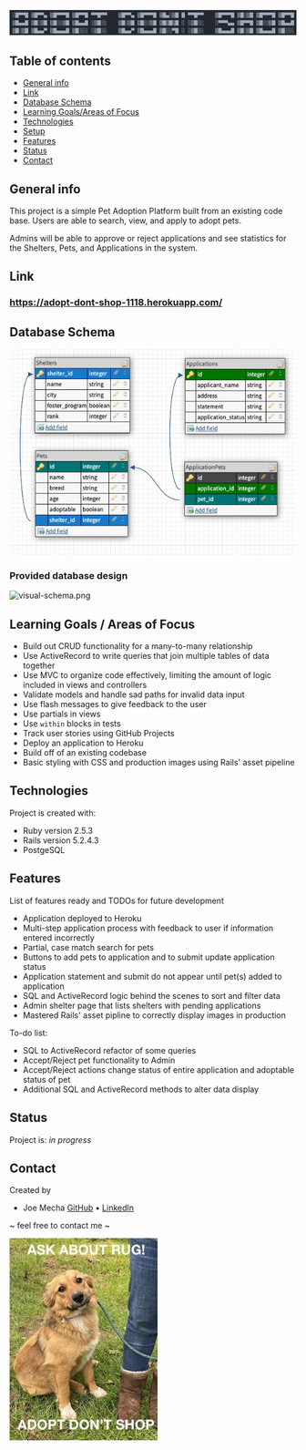 ![Title](/app/assets/images/title.jpg "Adopt Don't Shop")
## Table of contents
* [General info](#general-info)
* [Link](#link)
* [Database Schema](#database-schema)
* [Learning Goals/Areas of Focus](#learning-goals)
* [Technologies](#technologies)
* [Setup](#setup)
* [Features](#features)
* [Status](#status)
* [Contact](#contact)

## General info
This project is a simple Pet Adoption Platform built from an existing code base.
Users are able to search, view, and apply to adopt pets.

Admins will be able to approve or reject applications and see statistics for the
Shelters, Pets, and Applications in the system.


## Link
### https://adopt-dont-shop-1118.herokuapp.com/


## Database Schema
![Diagram](/app/assets/images/database_diagram.jpg "Database Diagram")

### Provided database design
![visual-schema.png](https://i.postimg.cc/0ywZgQ1W/visual-schema.png)

## Learning Goals / Areas of Focus
* Build out CRUD functionality for a many-to-many relationship
* Use ActiveRecord to write queries that join multiple tables of data together
* Use MVC to organize code effectively, limiting the amount of logic included in
  views and controllers
* Validate models and handle sad paths for invalid data input
* Use flash messages to give feedback to the user
* Use partials in views
* Use `within` blocks in tests
* Track user stories using GitHub Projects
* Deploy an application to Heroku
* Build off of an existing codebase
* Basic styling with CSS and production images using Rails' asset pipeline


## Technologies
Project is created with:
* Ruby version 2.5.3
* Rails version 5.2.4.3
* PostgeSQL


## Features
List of features ready and TODOs for future development
* Application deployed to Heroku
* Multi-step application process with feedback to user if information entered
  incorrectly
* Partial, case match search for pets
* Buttons to add pets to application and to submit update application status
* Application statement and submit do not appear until pet(s) added to
  application
* SQL and ActiveRecord logic behind the scenes to sort and filter data
* Admin shelter page that lists shelters with pending applications
* Mastered Rails' asset pipline to correctly display images in production

To-do list:
* SQL to ActiveRecord refactor of some queries
* Accept/Reject pet functionality to Admin
* Accept/Reject actions change status of entire application and adoptable status
  of pet
* Additional SQL and ActiveRecord methods to alter data display


## Status
Project is: _in progress_


## Contact
Created by
* Joe Mecha [GitHub](https://github.com/joemecha) • [LinkedIn](https://www.linkedin.com/in/joemecha/)

~ feel free to contact me ~

![Rug](/app/assets/images/rug.jpg "Adopt this dog")
